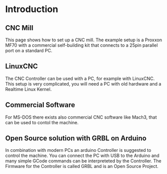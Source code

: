 # Introduction

## CNC Mill
This page shows how to set up a CNC mill. The example setup is a Proxxon MF70 with a commercial self-building kit that connects to a 25pin parallel port on a standard PC.

## LinuxCNC
The CNC Controller can be used with a PC, for example with LinuxCNC. This setup is very complicated, you will need a PC with old hardware and a Realtime Linux Kernel. 

## Commercial Software
For MS-DOS there exists also commercial CNC software like Mach3, that can be used to contol the machine.

## Open Source solution with GRBL on Arduino
In combination with modern PCs an arduino Controller is suggested to control the machine. You can connect the PC with USB to the Arduino and many simple GCode commands can be interpreteted by the Controller. The Firmware for the Controller is called GRBL and is an Open Source Project.

  
